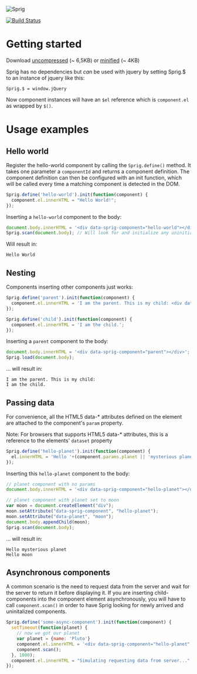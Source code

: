 ![Sprig](http://bjoergenaess.no/sprig.jpg?new-cache-key-pls)

[![Build Status](https://secure.travis-ci.org/bjoerge/sprig.png?branch=master)](https://travis-ci.org/bjoerge/sprig)

# Getting started

Download [uncompressed](http://raw.github.com/bjoerge/sprig/master/sprig.js) (~ 6,5KB) 
or [minified](http://raw.github.com/bjoerge/sprig/master/sprig.min.js) (~ 4KB)

Sprig has no dependencies but *can* be used with jquery by setting Sprig.$ to an instance of jquery like this:

```
Sprig.$ = window.jQuery
```

Now component instances will have an `$el` reference which is `component.el` as wrapped by `$()`.

# Usage examples

## Hello world

Register the hello-world component by calling the `Sprig.define()` method. It takes one parameter a `componentId` and
returns a component definition. The component definition can then be configured with an init function, which will be called
every time a matching component is detected in the DOM.

```js
Sprig.define('hello-world').init(function(component) {
  component.el.innerHTML = "Hello World!";
});
```

Inserting a `hello-world` component to the body:

```js
document.body.innerHTML = '<div data-sprig-component="hello-world"></div>';
Sprig.scan(document.body); // Will look for and initialize any uninitialized components found in the document body.
```

Will result in:

```
Hello World
```

## Nesting

Components inserting other components just works:

```js
Sprig.define('parent').init(function(component) {
  component.el.innerHTML = 'I am the parent. This is my child: <div data-sprig-component="child"></div>';
});

Sprig.define('child').init(function(component) {
  component.el.innerHTML = 'I am the child.';
});
```

Inserting a `parent` component to the body:

```js
document.body.innerHTML = '<div data-sprig-component="parent"></div>';
Sprig.load(document.body);
```

... will result in:

```
I am the parent. This is my child:
I am the child.
```

## Passing data

For convenience, all the HTML5 data-* attributes defined on the element are attached to the component's `param`
property.

Note: For browsers that supports HTML5 data-* attributes, this is a reference to the elements' `dataset` property

```js
Sprig.define('hello-planet').init(function(component) {
  el.innerHTML = 'Hello '+(component.params.planet || 'mysterious planet');
});
```

Inserting this `hello-planet` component to the body:

```js
// planet component with no params
document.body.innerHTML = '<div data-sprig-component="hello-planet"></div>';

// planet component with planet set to moon
var moon = document.createElement("div");
moon.setAttribute("data-sprig-component", "hello-planet");
moon.setAttribute("data-planet", "moon");
document.body.appendChild(moon);
Sprig.scan(document.body);
```

... will result in:

```
Hello mysterious planet
Hello moon
```

## Asynchronous components

A common scenario is the need to request data from the server and wait for the server to return it before displaying it.
If you are inserting child-components into the component element asynchronously, you will have to call `component.scan()`
in order to have Sprig looking for newly arrived and uninitalized components.

```js
Sprig.define('some-async-component').init(function(component) {
  setTimeout(function(planet) {
    // now we got our planet
    var planet = {name: 'Pluto'}
    component.el.innerHTML = '<div data-sprig-component="hello-planet" data-planet="'+planet.name+'"></div>';
    component.scan();
  }, 1000);
  component.el.innerHTML = "Simulating requesting data from server...";
});
```
